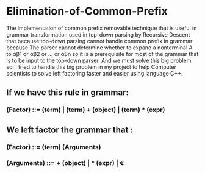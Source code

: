 # Elimination-of-Common-Prefix
The implementation of common prefix removable technique that is useful in grammar transformation used in top-down 
parsing by Recursive Descent that because top-down parsing cannot handle common prefix in grammar because The parser cannot determine whether to 
expand a nonterminal A to αβ1 or αβ2 or … or αβn so it is a prerequisite for most of the grammar that is to be input to the top-down parser. And we must solve this 
big problem so, I tried to handle this big problem in my project to help Computer scientists to solve left factoring faster and easier using language C++.

## If we have this rule in grammar:
### (Factor) ::= (term) | (term) + (object) | (term) * (expr)
## We left factor the grammar that : 
### (Factor) ::= (term)  (Arguments)
### (Arguments) ::= + (object) | * (expr) | €
